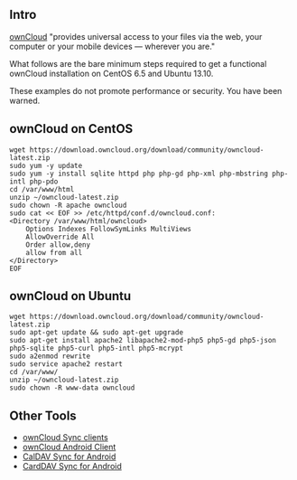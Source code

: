 ## Intro
[ownCloud](http://owncloud.org/) "provides universal access to your files via the web, your computer or your mobile devices — wherever you are."

What follows are the bare minimum steps required to get a functional ownCloud installation on CentOS 6.5 and Ubuntu 13.10.

These examples do not promote performance or security.  You have been warned.

## ownCloud on CentOS
```shell
wget https://download.owncloud.org/download/community/owncloud-latest.zip
sudo yum -y update
sudo yum -y install sqlite httpd php php-gd php-xml php-mbstring php-intl php-pdo
cd /var/www/html
unzip ~/owncloud-latest.zip
sudo chown -R apache owncloud
sudo cat << EOF >> /etc/httpd/conf.d/owncloud.conf:
<Directory /var/www/html/owncloud>
    Options Indexes FollowSymLinks MultiViews
    AllowOverride All
    Order allow,deny
    allow from all
</Directory>
EOF
```

## ownCloud on Ubuntu
```shell
wget https://download.owncloud.org/download/community/owncloud-latest.zip
sudo apt-get update && sudo apt-get upgrade
sudo apt-get install apache2 libapache2-mod-php5 php5-gd php5-json php5-sqlite php5-curl php5-intl php5-mcrypt
sudo a2enmod rewrite
sudo service apache2 restart
cd /var/www/
unzip ~/owncloud-latest.zip
sudo chown -R www-data owncloud
```

## Other Tools
* [ownCloud Sync clients](http://owncloud.org/sync-clients/)
* [ownCloud Android Client](https://play.google.com/store/apps/details?id=com.owncloud.android)
* [CalDAV Sync for Android](https://play.google.com/store/apps/details?id=org.dmfs.caldav.lib)
* [CardDAV Sync for Android](https://play.google.com/store/apps/details?id=org.dmfs.carddav.Sync)
